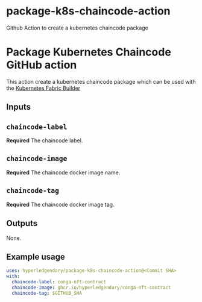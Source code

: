 # package-k8s-chaincode-action

Github Action to create a kubernetes chaincode package


# Package Kubernetes Chaincode GitHub action

This action create a kubernetes chaincode package which can be used with the [Kubernetes Fabric Builder](https://github.com/hyperledgendary/fabric-builder-k8s)

## Inputs

## `chaincode-label`

**Required** The chaincode label.

## `chaincode-image`

**Required** The chaincode docker image name.

## `chaincode-tag`

**Required** The chaincode docker image tag.

## Outputs

None.

## Example usage

```yaml
uses: hyperledgendary/package-k8s-chaincode-action@<Commit SHA>
with:
  chaincode-label: conga-nft-contract
  chaincode-image: ghcr.io/hyperledgendary/conga-nft-contract
  chaincode-tag: $GITHUB_SHA
```
